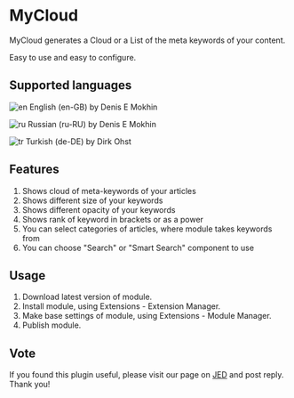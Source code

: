 # MyCloud
MyCloud generates a Cloud or a List of the meta keywords of your content.

Easy to use and easy to configure.

## Supported languages
![en](http://my-j.ru/media/mod_languages/images/en.gif) English (en-GB) by Denis E Mokhin

![ru](http://my-j.ru/media/mod_languages/images/ru.gif) Russian (ru-RU) by Denis E Mokhin

![tr](http://my-j.ru/media/mod_languages/images/de.gif) Turkish (de-DE) by Dirk Ohst

## Features
1. Shows cloud of meta-keywords of your articles
2. Shows different size of your keywords
3. Shows different opacity of your keywords
4. Shows rank of keyword in brackets or as a power
5. You can select categories of articles, where module takes keywords from
6. You can choose "Search" or "Smart Search" component to use


## Usage
1. Download latest version of module.
2. Install module, using Extensions - Extension Manager.
3. Make base settings of module, using Extensions - Module Manager.
4. Publish module.

## Vote
If you found this plugin useful, please visit our page on [JED](http://extensions.joomla.org/extensions/extension/search-a-indexing/tags-a-clouds/mycloud) and post reply. Thank you!